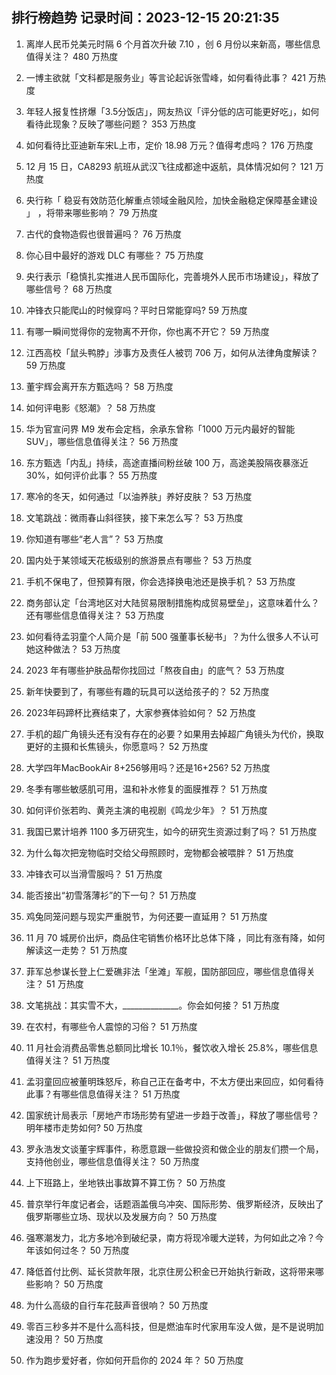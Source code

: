 
## 排行榜趋势 记录时间：2023-12-15 20:21:35
  
  1. 离岸人民币兑美元时隔 6 个月首次升破 7.10 ，创 6 月份以来新高，哪些信息值得关注？ 480 万热度
    
  2. 一博主欲就「文科都是服务业」等言论起诉张雪峰，如何看待此事？ 421 万热度
    
  3. 年轻人报复性挤爆「3.5分饭店」，网友热议「评分低的店可能更好吃」，如何看待此现象？反映了哪些问题？ 353 万热度
    
  4. 如何看待比亚迪新车宋L上市，定价 18.98 万元？值得考虑吗？ 176 万热度
    
  5. 12 月 15 日，CA8293 航班从武汉飞往成都途中返航，具体情况如何？ 121 万热度
    
  6. 央行称「  稳妥有效防范化解重点领域金融风险，加快金融稳定保障基金建设 」 ，将带来哪些影响？ 79 万热度
    
  7. 古代的食物造假也很普遍吗？ 76 万热度
    
  8. 你心目中最好的游戏 DLC 有哪些？ 75 万热度
    
  9. 央行表示「稳慎扎实推进人民币国际化，完善境外人民币市场建设」，释放了哪些信号？ 68 万热度
    
  10. 冲锋衣只能爬山的时候穿吗？平时日常能穿吗? 59 万热度
    
  11. 有哪一瞬间觉得你的宠物离不开你，你也离不开它？ 59 万热度
    
  12. 江西高校「鼠头鸭脖」涉事方及责任人被罚 706 万，如何从法律角度解读？ 59 万热度
    
  13. 董宇辉会离开东方甄选吗？ 58 万热度
    
  14. 如何评电影《怒潮》？ 58 万热度
    
  15. 华为官宣问界 M9 发布会定档，余承东曾称「1000 万元内最好的智能 SUV」，哪些信息值得关注？ 56 万热度
    
  16. 东方甄选「内乱」持续，高途直播间粉丝破 100 万，高途美股隔夜暴涨近 30%，如何评价此事？ 55 万热度
    
  17. 寒冷的冬天，如何通过「以油养肤」养好皮肤？ 53 万热度
    
  18. 文笔跳战：微雨春山斜径狭，接下来怎么写？ 53 万热度
    
  19. 你知道有哪些“老人言”？ 53 万热度
    
  20. 国内处于某领域天花板级别的旅游景点有哪些？ 53 万热度
    
  21. 手机不保电了，但预算有限，你会选择换电池还是换手机？ 53 万热度
    
  22. 商务部认定「台湾地区对大陆贸易限制措施构成贸易壁垒」，这意味着什么？还有哪些信息值得关注？ 53 万热度
    
  23. 如何看待孟羽童个人简介是「前 500 强董事长秘书」？为什么很多人不认可她这种做法？ 53 万热度
    
  24. 2023 年有哪些护肤品帮你找回过「熬夜自由」的底气？ 53 万热度
    
  25. 新年快要到了，有哪些有趣的玩具可以送给孩子的？ 52 万热度
    
  26. 2023年码蹄杯比赛结束了，大家参赛体验如何？ 52 万热度
    
  27. 手机的超广角镜头还有没有存在的必要？如果用去掉超广角镜头为代价，换取更好的主摄和长焦镜头，你愿意吗？ 52 万热度
    
  28. 大学四年MacBookAir 8+256够用吗？还是16+256? 52 万热度
    
  29. 冬季有哪些敏感肌可用，温和补水修复的面膜推荐？ 51 万热度
    
  30. 如何评价张若昀、黄尧主演的电视剧《鸣龙少年》？ 51 万热度
    
  31. 我国已累计培养 1100 多万研究生，如今的研究生资源过剩了吗？ 51 万热度
    
  32. 为什么每次把宠物临时交给父母照顾时，宠物都会被喂胖？ 51 万热度
    
  33. 冲锋衣可以当滑雪服吗？ 51 万热度
    
  34. 能否接出“初雪落薄衫”的下一句？ 51 万热度
    
  35. 鸡兔同笼问题与现实严重脱节，为何还要一直延用？ 51 万热度
    
  36. 11 月 70 城房价出炉，商品住宅销售价格环比总体下降 ，同比有涨有降，如何解读这一走势？ 51 万热度
    
  37. 菲军总参谋长登上仁爱礁非法「坐滩」军舰，国防部回应，哪些信息值得关注？ 51 万热度
    
  38. 文笔挑战：其实雪不大，______________。你会如何接？ 51 万热度
    
  39. 在农村，有哪些令人震惊的习俗？ 51 万热度
    
  40. 11 月社会消费品零售总额同比增长 10.1％，餐饮收入增长 25.8%，哪些信息值得关注？ 51 万热度
    
  41. 孟羽童回应被董明珠怒斥，称自己正在备考中，不太方便出来回应，如何看待此事？有哪些信息值得关注？ 51 万热度
    
  42. 国家统计局表示「房地产市场形势有望进一步趋于改善」，释放了哪些信号？明年楼市走势如何? 50 万热度
    
  43. 罗永浩发文谈董宇辉事件，称愿意跟一些做投资和做企业的朋友们攒一个局，支持他创业，哪些信息值得关注？ 50 万热度
    
  44. 上下班路上，坐地铁出事故算不算工伤？ 50 万热度
    
  45. 普京举行年度记者会，话题涵盖俄乌冲突、国际形势、俄罗斯经济，反映出了俄罗斯哪些立场、现状以及发展方向？ 50 万热度
    
  46. 强寒潮发力，北方多地冷到破纪录，南方将现冷暖大逆转，为何如此之冷？今年该如何过冬？ 50 万热度
    
  47. 降低首付比例、延长贷款年限，北京住房公积金已开始执行新政，这将带来哪些影响？ 50 万热度
    
  48. 为什么高级的自行车花鼓声音很响？ 50 万热度
    
  49. 零百三秒多并不是什么高科技，但是燃油车时代家用车没人做，是不是说明加速没用？ 50 万热度
    
  50. 作为跑步爱好者，你如何开启你的 2024 年？ 50 万热度
    
